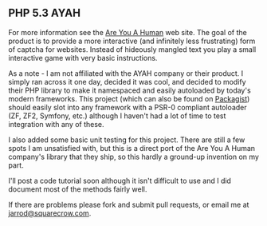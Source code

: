 PHP 5.3 AYAH
------------
For more information see the [Are You A Human][1] web site. The goal of the product is to provide a more interactive (and infinitely less frustrating) form of captcha for websites. Instead of hideously mangled text you play a small interactive game with very basic instructions.

As a note - I am not affiliated with the AYAH company or their product. I simply ran across it one day, decided it was cool, and decided to modify their PHP library to make it namespaced and easily autoloaded by today's modern frameworks. This project (which can also be found on [Packagist][2]) should easily slot into any framework with a PSR-0 compliant autoloader (ZF, ZF2, Symfony, etc.) although I haven't had a lot of time to test integration with any of these.

I also added some basic unit testing for this project. There are still a few spots I am unsatisfied with, but this is a direct port of the Are You A Human company's library that they ship, so this hardly a ground-up invention on my part.

I'll post a code tutorial soon although it isn't difficult to use and I did document most of the methods fairly well.

If there are problems please fork and submit pull requests, or email me at jarrod@squarecrow.com.


  [1]: http://www.areyouahuman.com/
  [2]: http://packagist.org/packages/Blackshawk/AYAH